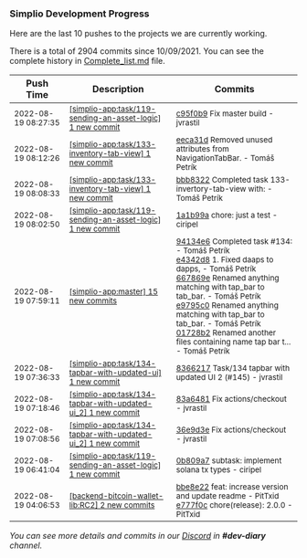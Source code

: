 
### Simplio Development Progress

Here are the last 10 pushes to the projects we are currently working.

There is a total of 2904 commits since 10/09/2021. You can see the complete history in
 [Complete_list.md](Complete_list.md) file.

| Push Time | Description | Commits |
| --- | --- | --- |
| <sub>2022-08-19 08:27:35</sub> | <sub>[[simplio-app:task/119\-sending\-an\-asset\-logic] 1 new commit](https://github.com/SimplioOfficial/simplio-app/commit/c95f0b9ba99dd7b27bc91977c2ef90eb46f5d1ba)</sub> | <sub>[c95f0b9](https://github.com/SimplioOfficial/simplio-app/commit/c95f0b9ba99dd7b27bc91977c2ef90eb46f5d1ba) Fix master build - jvrastil</sub> |
| <sub>2022-08-19 08:12:26</sub> | <sub>[[simplio-app:task/133\-inventory\-tab\-view] 1 new commit](https://github.com/SimplioOfficial/simplio-app/commit/eeca31dead2b2bc689bbb6f0f713290238406b2d)</sub> | <sub>[eeca31d](https://github.com/SimplioOfficial/simplio-app/commit/eeca31dead2b2bc689bbb6f0f713290238406b2d) Removed unused attributes from NavigationTabBar. - Tomáš Petrík</sub> |
| <sub>2022-08-19 08:08:33</sub> | <sub>[[simplio-app:task/133\-inventory\-tab\-view] 1 new commit](https://github.com/SimplioOfficial/simplio-app/commit/bbb8322c59184a3373d3eab6cc4639398db0839f)</sub> | <sub>[bbb8322](https://github.com/SimplioOfficial/simplio-app/commit/bbb8322c59184a3373d3eab6cc4639398db0839f) Completed task 133-invertory-tab-view with: - Tomáš Petrík</sub> |
| <sub>2022-08-19 08:02:50</sub> | <sub>[[simplio-app:task/119\-sending\-an\-asset\-logic] 1 new commit](https://github.com/SimplioOfficial/simplio-app/commit/1a1b99a173dd435bc6b3eb36926ea4ca7aa36234)</sub> | <sub>[1a1b99a](https://github.com/SimplioOfficial/simplio-app/commit/1a1b99a173dd435bc6b3eb36926ea4ca7aa36234) chore: just a test - ciripel</sub> |
| <sub>2022-08-19 07:59:11</sub> | <sub>[[simplio-app:master] 15 new commits](https://github.com/SimplioOfficial/simplio-app/compare/43914939ca6f...4c3661ffbcb9)</sub> | <sub>[94134e6](https://github.com/SimplioOfficial/simplio-app/commit/94134e647c3ff66983a475e1efab9320b46a6f13) Completed task #134: - Tomáš Petrík<br>[e4342d8](https://github.com/SimplioOfficial/simplio-app/commit/e4342d899da7c26e6832b4cbbb80f2ac6999ab2a) 1. Fixed daaps to dapps, - Tomáš Petrík<br>[667869e](https://github.com/SimplioOfficial/simplio-app/commit/667869e1d1ed03519eb8f5e20a496c0e48388784) Renamed anything matching with tap_bar to tab_bar. - Tomáš Petrík<br>[e9795c0](https://github.com/SimplioOfficial/simplio-app/commit/e9795c0bc0fb170710a2a4fd4ac582c944ee247a) Renamed anything matching with tap_bar to tab_bar. - Tomáš Petrík<br>[01728b2](https://github.com/SimplioOfficial/simplio-app/commit/01728b280092bed6e2d0136f70caea0fd7da106b) Renamed another files containing name tap bar t... - Tomáš Petrík</sub> |
| <sub>2022-08-19 07:36:33</sub> | <sub>[[simplio-app:task/134\-tapbar\-with\-updated\-ui] 1 new commit](https://github.com/SimplioOfficial/simplio-app/commit/8366217c3c626d99bc3dac2c97184327dfea4955)</sub> | <sub>[8366217](https://github.com/SimplioOfficial/simplio-app/commit/8366217c3c626d99bc3dac2c97184327dfea4955) Task/134 tapbar with updated UI 2 (#145) - jvrastil</sub> |
| <sub>2022-08-19 07:18:46</sub> | <sub>[[simplio-app:task/134\-tapbar\-with\-updated\-ui\_2] 1 new commit](https://github.com/SimplioOfficial/simplio-app/commit/83a64819c16ba099b1ae8901eeea6414f459cf62)</sub> | <sub>[83a6481](https://github.com/SimplioOfficial/simplio-app/commit/83a64819c16ba099b1ae8901eeea6414f459cf62) Fix actions/checkout - jvrastil</sub> |
| <sub>2022-08-19 07:08:56</sub> | <sub>[[simplio-app:task/134\-tapbar\-with\-updated\-ui\_2] 1 new commit](https://github.com/SimplioOfficial/simplio-app/commit/36e9d3e28d431a8860e18313686e0e0a1082b3af)</sub> | <sub>[36e9d3e](https://github.com/SimplioOfficial/simplio-app/commit/36e9d3e28d431a8860e18313686e0e0a1082b3af) Fix actions/checkout - jvrastil</sub> |
| <sub>2022-08-19 06:41:04</sub> | <sub>[[simplio-app:task/119\-sending\-an\-asset\-logic] 1 new commit](https://github.com/SimplioOfficial/simplio-app/commit/0b809a740464c946a55ff3fb36ea49ec8a76ca09)</sub> | <sub>[0b809a7](https://github.com/SimplioOfficial/simplio-app/commit/0b809a740464c946a55ff3fb36ea49ec8a76ca09) subtask: implement solana tx types - ciripel</sub> |
| <sub>2022-08-19 04:06:53</sub> | <sub>[[backend-bitcoin-wallet-lib:RC2] 2 new commits](https://github.com/SimplioOfficial/backend-bitcoin-wallet-lib/compare/7c158cfc2614...e777f0c4473f)</sub> | <sub>[bbe8e22](https://github.com/SimplioOfficial/backend-bitcoin-wallet-lib/commit/bbe8e220c5bd844a236e4fdb7b1875eaac809603) feat: increase version and update readme - PitTxid<br>[e777f0c](https://github.com/SimplioOfficial/backend-bitcoin-wallet-lib/commit/e777f0c4473f61f10d18792b9776067b625bcb4b) chore(release): 2.0.0 - PitTxid</sub> |

_You can see more details and commits in our [Discord](https://discord.gg/aKhjuwZmdP) in **#dev-diary** channel._
